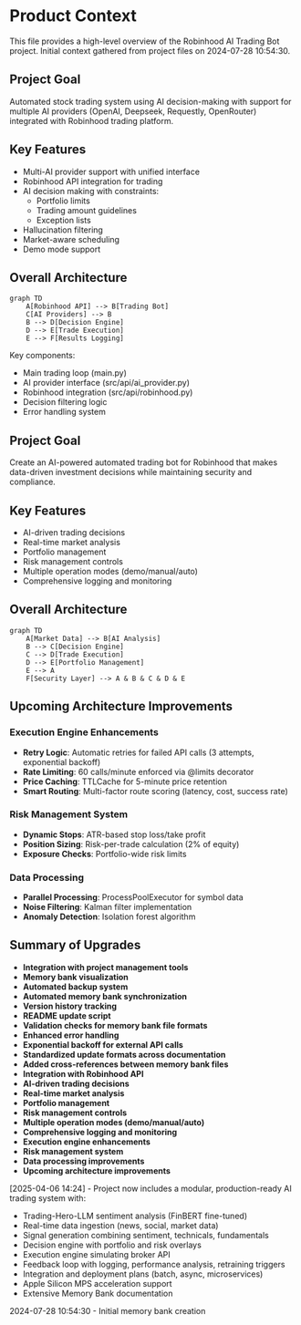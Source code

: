 # Product Context

This file provides a high-level overview of the Robinhood AI Trading Bot project. Initial context gathered from project files on 2024-07-28 10:54:30.

## Project Goal
Automated stock trading system using AI decision-making with support for multiple AI providers (OpenAI, Deepseek, Requestly, OpenRouter) integrated with Robinhood trading platform.

## Key Features
- Multi-AI provider support with unified interface
- Robinhood API integration for trading
- AI decision making with constraints:
  - Portfolio limits
  - Trading amount guidelines
  - Exception lists
- Hallucination filtering
- Market-aware scheduling
- Demo mode support

## Overall Architecture
```mermaid
graph TD
    A[Robinhood API] --> B[Trading Bot]
    C[AI Providers] --> B
    B --> D[Decision Engine]
    D --> E[Trade Execution]
    E --> F[Results Logging]
```
Key components:
- Main trading loop (main.py)
- AI provider interface (src/api/ai_provider.py)
- Robinhood integration (src/api/robinhood.py)
- Decision filtering logic
- Error handling system

## Project Goal
Create an AI-powered automated trading bot for Robinhood that makes data-driven investment decisions while maintaining security and compliance.

## Key Features
- AI-driven trading decisions
- Real-time market analysis
- Portfolio management
- Risk management controls
- Multiple operation modes (demo/manual/auto)
- Comprehensive logging and monitoring

## Overall Architecture
```mermaid
graph TD
    A[Market Data] --> B[AI Analysis]
    B --> C[Decision Engine]
    C --> D[Trade Execution]
    D --> E[Portfolio Management]
    E --> A
    F[Security Layer] --> A & B & C & D & E
```

## Upcoming Architecture Improvements

### Execution Engine Enhancements
- **Retry Logic**: Automatic retries for failed API calls (3 attempts, exponential backoff)
- **Rate Limiting**: 60 calls/minute enforced via @limits decorator
- **Price Caching**: TTLCache for 5-minute price retention
- **Smart Routing**: Multi-factor route scoring (latency, cost, success rate)

### Risk Management System
- **Dynamic Stops**: ATR-based stop loss/take profit
- **Position Sizing**: Risk-per-trade calculation (2% of equity)
- **Exposure Checks**: Portfolio-wide risk limits

### Data Processing
- **Parallel Processing**: ProcessPoolExecutor for symbol data
- **Noise Filtering**: Kalman filter implementation
- **Anomaly Detection**: Isolation forest algorithm

## Summary of Upgrades

- **Integration with project management tools**
- **Memory bank visualization**
- **Automated backup system**
- **Automated memory bank synchronization**
- **Version history tracking**
- **README update script**
- **Validation checks for memory bank file formats**
- **Enhanced error handling**
- **Exponential backoff for external API calls**
- **Standardized update formats across documentation**
- **Added cross-references between memory bank files**
- **Integration with Robinhood API**
- **AI-driven trading decisions**
- **Real-time market analysis**
- **Portfolio management**
- **Risk management controls**
- **Multiple operation modes (demo/manual/auto)**
- **Comprehensive logging and monitoring**
- **Execution engine enhancements**
- **Risk management system**
- **Data processing improvements**
- **Upcoming architecture improvements**


[2025-04-06 14:24] - Project now includes a modular, production-ready AI trading system with:
- Trading-Hero-LLM sentiment analysis (FinBERT fine-tuned)
- Real-time data ingestion (news, social, market data)
- Signal generation combining sentiment, technicals, fundamentals
- Decision engine with portfolio and risk overlays
- Execution engine simulating broker API
- Feedback loop with logging, performance analysis, retraining triggers
- Integration and deployment plans (batch, async, microservices)
- Apple Silicon MPS acceleration support
- Extensive Memory Bank documentation

2024-07-28 10:54:30 - Initial memory bank creation